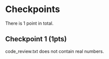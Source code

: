 # Checkpoints

There is 1 point in total.

## Checkpoint 1 (1pts)

code_review.txt does not contain real numbers.

